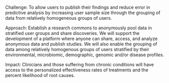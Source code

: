 Challenge: To allow users to publish their findings and reduce error in predictive analysis by increasing user sample size through the grouping of data from relatively homogeneous groups of users.

Approach: Establish a research commons to anonymously pool data in stratified user groups and share discoveries. We will support the development of a platform where anyone can share, access, and analyze anonymous data and publish studies. We will also enable the grouping of data among relatively homogenous groups of users stratified by their environmental, microbiomic, demographic, genomic and/or disease profiles.

Impact: Clinicians and those suffering from chronic conditions will have access to the personalized effectiveness rates of treatments and the percent likelihood of root causes.

